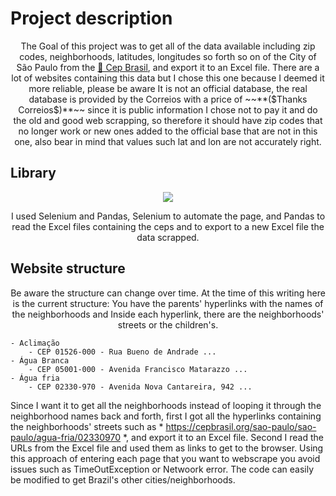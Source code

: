 # Project description
<p align="center">The Goal of this project was to get all of the data available including zip codes, neighborhoods, latitudes, longitudes so forth so on of the City of São Paulo from the <a href="https://cepbrasil.org/">🔗 Cep Brasil</a>, and export it to an Excel file. There are a lot of websites containing this data but I chose this one because I deemed it more reliable, please be aware It is not an official database, the real database is provided by the Correios with a price of  ~~**($Thanks Correios$)**~~ since it is public information I chose not to pay it and do the old and good web scrapping, so therefore it should have zip codes that no longer work or new ones added to the official base that are not in this one, also bear in mind that values such lat and lon are not accurately right.</p>

## Library
<p align="center"></p>
<p align="center">
  <a href="https://skillicons.dev">
    <img src="https://skillicons.dev/icons?i=git,pandas,python,c,vim" />
  </a>
</p>

<p align="center">I used Selenium and Pandas, Selenium to automate the page, and Pandas to read the Excel files containing the ceps and to export to a new Excel file the data scrapped.</p>

## Website structure

<p align="center">
  Be aware the structure can change over time.
  At the time of this writing here is the current structure:
  You have the parents' hyperlinks with the names of the neighborhoods and 
  Inside each hyperlink, there are the neighborhoods' streets or the children's.
  
    - Aclimação
        - CEP 01526-000 - Rua Bueno de Andrade ...
    - Água Branca
        - CEP 05001-000 - Avenida Francisco Matarazzo ...
    - Água fria
        - CEP 02330-970 - Avenida Nova Cantareira, 942 ...
      
  
  Since I want it to get all the neighborhoods instead of looping it through the neighborhood names back and forth, first I got all the hyperlinks 
  containing the neighborhoods' streets such as * https://cepbrasil.org/sao-paulo/sao-paulo/agua-fria/02330970 *, and export it to an Excel file.
  Second I read the URLs from the Excel file and used them as links to get to the browser. 
  Using this approach of entering each page that you want to webscrape you avoid issues such as TimeOutException or Netwoork error. 
  The code can easily be modified to get Brazil's other cities/neighborhoods.
</p>

